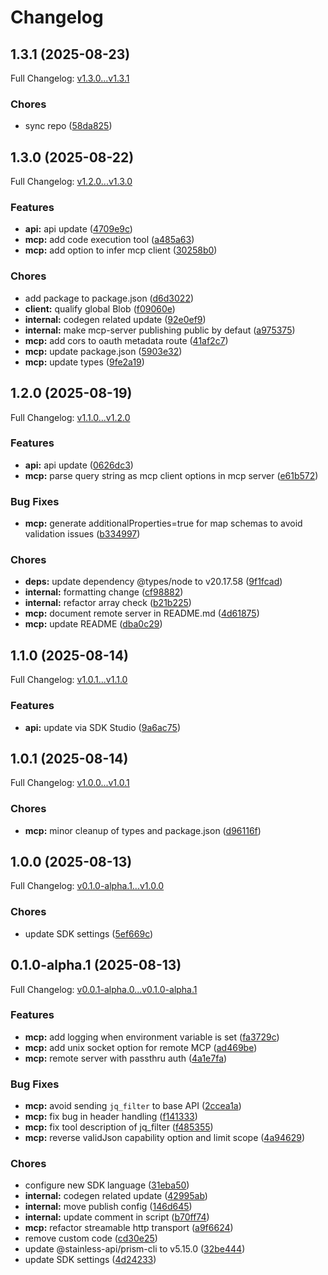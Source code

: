 # Changelog

## 1.3.1 (2025-08-23)

Full Changelog: [v1.3.0...v1.3.1](https://github.com/DayMoonDevelopment/post-for-me-typescript/compare/v1.3.0...v1.3.1)

### Chores

* sync repo ([58da825](https://github.com/DayMoonDevelopment/post-for-me-typescript/commit/58da825abe6a952c79f6425bd9fc1d8be3531d2b))

## 1.3.0 (2025-08-22)

Full Changelog: [v1.2.0...v1.3.0](https://github.com/DayMoonDevelopment/post-for-me-typescript/compare/v1.2.0...v1.3.0)

### Features

* **api:** api update ([4709e9c](https://github.com/DayMoonDevelopment/post-for-me-typescript/commit/4709e9cccd5e7709c584c284edbb48707c8a1ef4))
* **mcp:** add code execution tool ([a485a63](https://github.com/DayMoonDevelopment/post-for-me-typescript/commit/a485a63dcbc0caed0e6cf1502aa1f80d15574a01))
* **mcp:** add option to infer mcp client ([30258b0](https://github.com/DayMoonDevelopment/post-for-me-typescript/commit/30258b0ecb4994eb35fd861b7ead0b9c4ee0f798))


### Chores

* add package to package.json ([d6d3022](https://github.com/DayMoonDevelopment/post-for-me-typescript/commit/d6d3022bb2074396d0b677939cd0b4e07c586969))
* **client:** qualify global Blob ([f09060e](https://github.com/DayMoonDevelopment/post-for-me-typescript/commit/f09060e8c25895162fe51de427103802dbae6288))
* **internal:** codegen related update ([92e0ef9](https://github.com/DayMoonDevelopment/post-for-me-typescript/commit/92e0ef94e2438373d96e80f86ff3dc29c4196851))
* **internal:** make mcp-server publishing public by defaut ([a975375](https://github.com/DayMoonDevelopment/post-for-me-typescript/commit/a9753750e1cac905200a02480ff5f5c18733b429))
* **mcp:** add cors to oauth metadata route ([41af2c7](https://github.com/DayMoonDevelopment/post-for-me-typescript/commit/41af2c75d633057420a54cf7a33a5c9afc0fbfb4))
* **mcp:** update package.json ([5903e32](https://github.com/DayMoonDevelopment/post-for-me-typescript/commit/5903e321f6d75d677f8f633b1c6f16b7b379b009))
* **mcp:** update types ([9fe2a19](https://github.com/DayMoonDevelopment/post-for-me-typescript/commit/9fe2a19bf02723d786d96a0c725c39923c840988))

## 1.2.0 (2025-08-19)

Full Changelog: [v1.1.0...v1.2.0](https://github.com/DayMoonDevelopment/post-for-me-typescript/compare/v1.1.0...v1.2.0)

### Features

* **api:** api update ([0626dc3](https://github.com/DayMoonDevelopment/post-for-me-typescript/commit/0626dc3391c2a5814df4713b1f1e798ea4aff948))
* **mcp:** parse query string as mcp client options in mcp server ([e61b572](https://github.com/DayMoonDevelopment/post-for-me-typescript/commit/e61b5724fed199ac3b5d852d2ce5644e080c4176))


### Bug Fixes

* **mcp:** generate additionalProperties=true for map schemas to avoid validation issues ([b334997](https://github.com/DayMoonDevelopment/post-for-me-typescript/commit/b334997b63bd2085851a8b918a44e08dcd90043c))


### Chores

* **deps:** update dependency @types/node to v20.17.58 ([9f1fcad](https://github.com/DayMoonDevelopment/post-for-me-typescript/commit/9f1fcadbd23881f1b6ca11c6a75539f960cfb71c))
* **internal:** formatting change ([cf98882](https://github.com/DayMoonDevelopment/post-for-me-typescript/commit/cf9888273b9c5feff1630de44cdd7c81a5ba2183))
* **internal:** refactor array check ([b21b225](https://github.com/DayMoonDevelopment/post-for-me-typescript/commit/b21b225bc9d212ccd6631ff99bc20d844d2e8dfa))
* **mcp:** document remote server in README.md ([4d61875](https://github.com/DayMoonDevelopment/post-for-me-typescript/commit/4d61875571b2d3dd50302521a1f7997664aa2490))
* **mcp:** update README ([dba0c29](https://github.com/DayMoonDevelopment/post-for-me-typescript/commit/dba0c2971111c4e292e87b662e5ce2f57db5b8e9))

## 1.1.0 (2025-08-14)

Full Changelog: [v1.0.1...v1.1.0](https://github.com/DayMoonDevelopment/post-for-me-typescript/compare/v1.0.1...v1.1.0)

### Features

* **api:** update via SDK Studio ([9a6ac75](https://github.com/DayMoonDevelopment/post-for-me-typescript/commit/9a6ac7530afc2854f80a78717cd1dc5f899ce191))

## 1.0.1 (2025-08-14)

Full Changelog: [v1.0.0...v1.0.1](https://github.com/DayMoonDevelopment/post-for-me-typescript/compare/v1.0.0...v1.0.1)

### Chores

* **mcp:** minor cleanup of types and package.json ([d96116f](https://github.com/DayMoonDevelopment/post-for-me-typescript/commit/d96116fdd741d9832eb7ec37c88572dc09e18bd2))

## 1.0.0 (2025-08-13)

Full Changelog: [v0.1.0-alpha.1...v1.0.0](https://github.com/DayMoonDevelopment/post-for-me-typescript/compare/v0.1.0-alpha.1...v1.0.0)

### Chores

* update SDK settings ([5ef669c](https://github.com/DayMoonDevelopment/post-for-me-typescript/commit/5ef669c401b7fb29aae87e0fb944cdf13bccf7b3))

## 0.1.0-alpha.1 (2025-08-13)

Full Changelog: [v0.0.1-alpha.0...v0.1.0-alpha.1](https://github.com/DayMoonDevelopment/post-for-me-typescript/compare/v0.0.1-alpha.0...v0.1.0-alpha.1)

### Features

* **mcp:** add logging when environment variable is set ([fa3729c](https://github.com/DayMoonDevelopment/post-for-me-typescript/commit/fa3729cc7dc412da64ab91400c650fde2029ff77))
* **mcp:** add unix socket option for remote MCP ([ad469be](https://github.com/DayMoonDevelopment/post-for-me-typescript/commit/ad469bed8e16928a828eb71ba7a4f25f85a25964))
* **mcp:** remote server with passthru auth ([4a1e7fa](https://github.com/DayMoonDevelopment/post-for-me-typescript/commit/4a1e7fa1254405fb350e3cc5643d7cad6bf7025c))


### Bug Fixes

* **mcp:** avoid sending `jq_filter` to base API ([2ccea1a](https://github.com/DayMoonDevelopment/post-for-me-typescript/commit/2ccea1a536b05eff112d3c497706b7b5b6f2c5f9))
* **mcp:** fix bug in header handling ([f141333](https://github.com/DayMoonDevelopment/post-for-me-typescript/commit/f14133320050d375f57364c0b5bb6cfacd6bed06))
* **mcp:** fix tool description of jq_filter ([f485355](https://github.com/DayMoonDevelopment/post-for-me-typescript/commit/f4853557d14c308bbaa601eb41be0b9958b39db3))
* **mcp:** reverse validJson capability option and limit scope ([4a94629](https://github.com/DayMoonDevelopment/post-for-me-typescript/commit/4a946292e376954b1ffa7e49ebac76bd1377de11))


### Chores

* configure new SDK language ([31eba50](https://github.com/DayMoonDevelopment/post-for-me-typescript/commit/31eba503379b0175413bfc7508ef48cef614026b))
* **internal:** codegen related update ([42995ab](https://github.com/DayMoonDevelopment/post-for-me-typescript/commit/42995ab9247b644c924a7bb50f1b5c4f85b588e4))
* **internal:** move publish config ([146d645](https://github.com/DayMoonDevelopment/post-for-me-typescript/commit/146d645cfd3ef265d1adcc63486896da68196c3f))
* **internal:** update comment in script ([b70ff74](https://github.com/DayMoonDevelopment/post-for-me-typescript/commit/b70ff74f4651a5c71a2cf74bf9623c0a93aefb39))
* **mcp:** refactor streamable http transport ([a9f6624](https://github.com/DayMoonDevelopment/post-for-me-typescript/commit/a9f662465981111532a99a7bc0054c93b1d543e4))
* remove custom code ([cd30e25](https://github.com/DayMoonDevelopment/post-for-me-typescript/commit/cd30e25f215c93b72f29c2ab053535efed879051))
* update @stainless-api/prism-cli to v5.15.0 ([32be444](https://github.com/DayMoonDevelopment/post-for-me-typescript/commit/32be44479fb81de291c4a2dbc62fc35c64f82bc7))
* update SDK settings ([4d24233](https://github.com/DayMoonDevelopment/post-for-me-typescript/commit/4d242338ca727cb1c7ca888aa2cafc7ee52c65bd))

